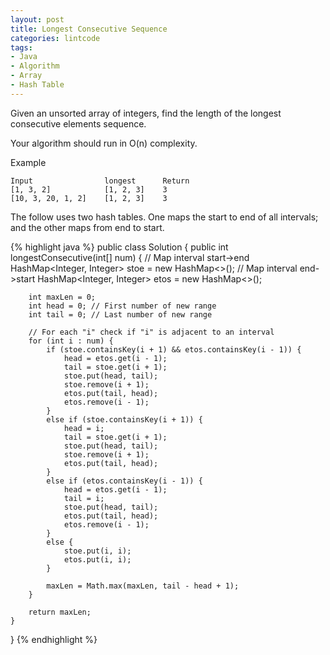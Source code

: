 ```yaml
---
layout: post
title: Longest Consecutive Sequence
categories: lintcode
tags:
- Java
- Algorithm
- Array
- Hash Table
---
```


Given an unsorted array of integers, find the length of the longest consecutive elements sequence.

Your algorithm should run in O(n) complexity.

Example

```
Input                longest      Return
[1, 3, 2]            [1, 2, 3]    3
[10, 3, 20, 1, 2]    [1, 2, 3]    3
```

The follow uses two hash tables. One maps the start to end of all intervals; and the other maps from end to start.

{% highlight java %}
public class Solution {
    public int longestConsecutive(int[] num) {
        // Map interval start->end
        HashMap<Integer, Integer> stoe = new HashMap<>();
        // Map interval end->start
        HashMap<Integer, Integer> etos = new HashMap<>();
        
        int maxLen = 0;
        int head = 0; // First number of new range
        int tail = 0; // Last number of new range
        
        // For each "i" check if "i" is adjacent to an interval
        for (int i : num) {
            if (stoe.containsKey(i + 1) && etos.containsKey(i - 1)) {
                head = etos.get(i - 1);
                tail = stoe.get(i + 1);
                stoe.put(head, tail);
                stoe.remove(i + 1);
                etos.put(tail, head);
                etos.remove(i - 1);
            }
            else if (stoe.containsKey(i + 1)) {
                head = i;
                tail = stoe.get(i + 1);
                stoe.put(head, tail);
                stoe.remove(i + 1);
                etos.put(tail, head);
            }
            else if (etos.containsKey(i - 1)) {
                head = etos.get(i - 1);
                tail = i;
                stoe.put(head, tail);
                etos.put(tail, head);
                etos.remove(i - 1);
            }
            else {
                stoe.put(i, i);
                etos.put(i, i);
            }
            
            maxLen = Math.max(maxLen, tail - head + 1);
        }
        
        return maxLen;
    }
}
{% endhighlight %}